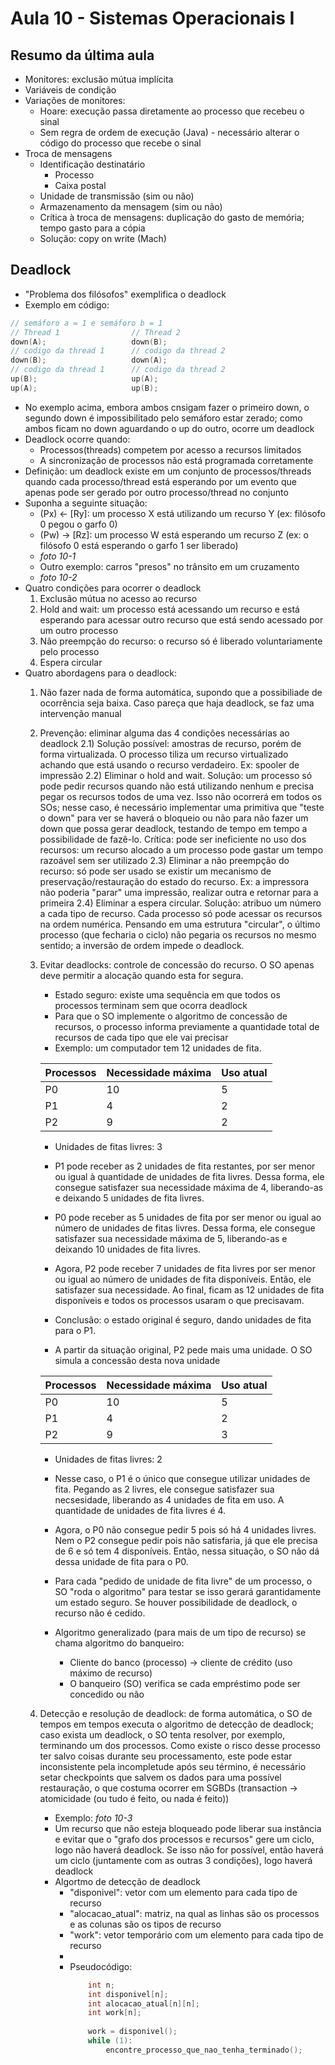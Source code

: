 # Aula 10 - Sistemas Operacionais I

## Resumo da última aula

- Monitores: exclusão mútua implícita
- Variáveis de condição
- Variações de monitores:
    - Hoare: execução passa diretamente ao processo que recebeu o sinal
    - Sem regra de ordem de execução (Java) - necessário alterar o código do processo que recebe o sinal
- Troca de mensagens
    - Identificação destinatário
        - Processo
        - Caixa postal
    - Unidade de transmissão (sim ou não)
    - Armazenamento da mensagem (sim ou não)
    - Crítica à troca de mensagens: duplicação do gasto de memória; tempo gasto para a cópia
    - Solução: copy on write (Mach)

## Deadlock

- "Problema dos filósofos" exemplifica o deadlock
- Exemplo em código:

```c
// semáforo a = 1 e semáforo b = 1
// Thread 1                // Thread 2
down(A);                   down(B);
// codigo da thread 1      // codigo da thread 2
down(B);                   down(A);
// codigo da thread 1      // codigo da thread 2
up(B);                     up(A);
up(A);                     up(B);
```

- No exemplo acima, embora ambos cnsigam fazer o primeiro down, o segundo down é impossibilitado pelo semáforo estar zerado; como ambos ficam no down aguardando o up do outro, ocorre um deadlock
- Deadlock ocorre quando:
    - Processos(threads) competem por acesso a recursos limitados
    - A sincronização de processos não está programada corretamente
- Definição: um deadlock existe em um conjunto de processos/threads quando cada processo/thread está esperando por um evento que apenas pode ser gerado por outro processo/thread no conjunto
- Suponha a seguinte situação: 
    - (Px) <- [Ry]: um processo X está utilizando um recurso Y (ex: filósofo 0 pegou o garfo 0)
    - (Pw) -> [Rz]: um processo W está esperando um recurso Z (ex: o filósofo 0 está esperando o garfo 1 ser liberado)
    - *foto 10-1*
    - Outro exemplo: carros "presos" no trânsito em um cruzamento
    - *foto 10-2*
- Quatro condições para ocorrer o deadlock
    1) Exclusão mútua no acesso ao recurso
    2) Hold and wait: um processo está acessando um recurso e está esperando para acessar outro recurso que está sendo acessado por um outro processo
    3) Não preempção do recurso: o recurso só é liberado voluntariamente pelo processo
    4) Espera circular
- Quatro abordagens para o deadlock:
    1)  Não fazer nada de forma automática, supondo que a possibiliade de ocorrência seja baixa. Caso pareça que haja deadlock, se faz uma intervenção manual
    2) Prevenção: eliminar alguma das 4 condições necessárias ao deadlock
    2.1) Solução possível: amostras de recurso, porém de forma virtualizada. O processo tiliza um recurso virtualizado achando que está usando o recurso verdadeiro. Ex: spooler de impressão
    2.2) Eliminar o hold and wait. Solução: um processo só pode pedir recursos quando não está utilizando nenhum e precisa pegar os recursos todos de uma vez. Isso não ocorrerá em todos os SOs; nesse caso, é necessário implementar uma primitiva que "teste o down" para ver se haverá o bloqueio ou não para não fazer um down que possa gerar deadlock, testando de tempo em tempo a possibilidade de fazê-lo. Crítica: pode ser ineficiente no uso dos recursos: um recurso alocado a um processo pode gastar um tempo razoável sem ser utilizado
    2.3) Eliminar a não preempção do recurso: só pode ser usado se existir um mecanismo de preservação/restauração do estado do recurso. Ex: a impressora não poderia "parar" uma impressão, realizar outra e retornar para a primeira
    2.4) Eliminar a espera circular. Solução: atribuo um número a cada tipo de recurso. Cada processo só pode acessar os recursos na ordem numérica. Pensando em uma estrutura "circular", o último processo (que fecharia o ciclo) não pegaria os recursos no mesmo sentido; a inversão de ordem impede o deadlock.
    3) Evitar deadlocks: controle de concessão do recurso. O SO apenas deve permitir a alocação quando esta for segura.
        - Estado seguro: existe uma sequência em que todos os processos terminam sem que ocorra deadlock
        - Para que o SO implemente o algoritmo de concessão de recursos, o processo informa previamente a quantidade total de recursos de cada tipo que ele vai precisar
        - Exemplo: um computador tem 12 unidades de fita.

        Processos|Necessidade máxima|Uso atual|
        ---------|------------------|---------|
        P0       |10                |5        |
        P1       |4                 |2        |
        P2       |9                 |2        |

        - Unidades de fitas livres: 3

        - P1 pode receber as 2 unidades de fita restantes, por ser menor ou igual à quantidade de unidades de fita livres. Dessa forma, ele consegue satisfazer sua necessidade máxima de 4, liberando-as e deixando 5 unidades de fita livres.
        - P0 pode receber as 5 unidades de fita por ser menor ou igual ao número de unidades de fitas livres. Dessa forma, ele consegue satisfazer sua necessidade máxima de 5, liberando-as e deixando 10 unidades de fita livres.
        - Agora, P2 pode receber 7 unidades de fita livres por ser menor ou igual ao número de unidades de fita disponíveis. Então, ele satisfazer sua necessidade. Ao final, ficam as 12 unidades de fita disponíveis e todos os processos usaram o que precisavam.
        - Conclusão: o estado original é seguro, dando unidades de fita para o P1.

        - A partir da situação original, P2 pede mais uma unidade. O SO simula a concessão desta nova unidade

        Processos|Necessidade máxima|Uso atual|
        ---------|------------------|---------|
        P0       |10                |5        |
        P1       |4                 |2        |
        P2       |9                 |3        |

        - Unidades de fitas livres: 2

        - Nesse caso, o P1 é o único que consegue utilizar unidades de fita. Pegando as 2 livres, ele consegue satisfazer sua necsesidade, liberando as 4 unidades de fita em uso. A quantidade de unidades de fita livres é 4.

        - Agora, o P0 não consegue pedir 5 pois só há 4 unidades livres. Nem o P2 consegue pedir pois não satisfaria, já que ele precisa de 6 e só tem 4 disponíveis. Então, nessa situação, o SO não dá dessa unidade de fita para o P0. 

        - Para cada "pedido de unidade de fita livre" de um processo, o SO "roda o algoritmo" para testar se isso gerará garantidamente um estado seguro. Se houver possibilidade de deadlock, o recurso não é cedido.

        - Algoritmo generalizado (para mais de um tipo de recurso) se chama algoritmo do banqueiro:
            - Cliente do banco (processo) -> cliente de crédito (uso máximo de recurso)
            - O banqueiro (SO) verifica se cada empréstimo pode ser concedido ou não

    4) Detecção e resolução de deadlock: de forma automática, o SO de tempos em tempos executa o algoritmo de detecção de deadlock; caso exista um deadlock, o SO tenta resolver, por exemplo, terminando um dos processos. Como existe o risco desse processo ter salvo coisas durante seu processamento, este pode estar inconsistente pela incompletude após seu término, é necessário setar checkpoints que salvem os dados para uma possível restauração, o que costuma ocorrer em SGBDs (transaction -> atomicidade (ou tudo é feito, ou nada é feito))
        - Exemplo: *foto 10-3*
        - Um recurso que não esteja bloqueado pode liberar sua instância e evitar que o "grafo dos processos e recursos" gere um ciclo, logo não haverá deadlock. Se isso não for possível, então haverá um ciclo (juntamente com as outras 3 condições), logo haverá deadlock
        - Algortmo de detecção de deadlock
            - "disponivel": vetor com um elemento para cada tipo de recurso
            - "alocacao_atual": matriz, na qual as linhas são os processos e as colunas são os tipos de recurso
            - "work": vetor temporário com um elemento para cada tipo de recurso
            - 
            - Pseudocódigo:
                ```c
                    int n;
                    int disponivel[n];
                    int alocacao_atual[n][n];
                    int work[n];
                    
                    work = disponivel();
                    while (1):
                        encontre_processo_que_nao_tenha_terminado();


                ```

    



    
    
    